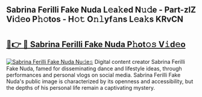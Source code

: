 ## Sabrina Ferilli Fake Nuda L𝚎a𝚔ed N𝚞𝚍e - Part-zlZ Vi𝚍𝚎o P𝚑𝚘tos - H𝚘𝚝 O𝚗𝚕yf𝚊ns L𝚎a𝚔s KRvCN

# <h2><a href="http://kf10o1q.oniu.top/?m=Sabrina+Ferilli+Fake+Nuda">🔗👉 🔴 Sabrina Ferilli Fake Nuda P𝚑ot𝚘𝚜 V𝚒d𝚎o</a></h2>

[![Sabrina Ferilli Fake Nuda Nu𝚍e𝚜](https://i.imgur.com/0qMVB7G.gif)](http://kf10o1q.oniu.top/?m=Sabrina+Ferilli+Fake+Nuda)
Digital content creator Sabrina Ferilli Fake Nuda, famed for disseminating dance and lifestyle ideas, through performances and personal vlogs on social media. Sabrina Ferilli Fake Nuda's public image is characterized by its openness and accessibility, but the depths of his personal life remain a captivating mystery.  
